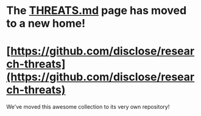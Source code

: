 # The [THREATS.md](https://github.com/disclose/research-threats) page has moved to a new home!

# [https://github.com/disclose/research-threats](https://github.com/disclose/research-threats)

We've moved this awesome collection to its very own repository!
